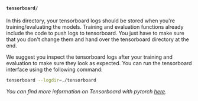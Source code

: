 #### `tensorboard/`

In this directory, your tensorboard logs should be stored when you're training/evaluating the models. Training and evaluation functions already include the code to push logs to tensorboard. You just have to make sure that you don't change them and hand over the tensorboard directory at the end.

We suggest you inspect the tensorboard logs after your training and evaluation to make sure they look as expected.
You can run the tensorboard interface using the following command:
```sh
tensorboard --logdir=./tensorboard
```

_You can find more information on Tensorboard with pytorch [here](https://pytorch.org/tutorials/intermediate/tensorboard_tutorial.html)._